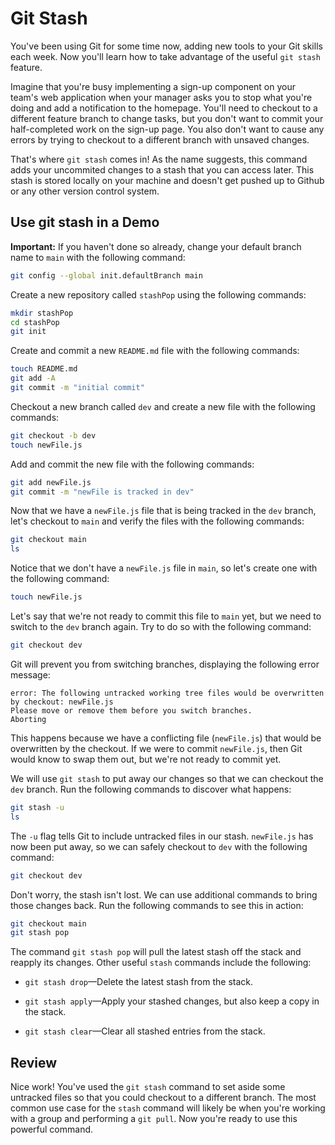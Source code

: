 # Git Stash

You've been using Git for some time now, adding new tools to your Git skills each week. Now you'll learn how to take advantage of the useful `git stash` feature.

Imagine that you're busy implementing a sign-up component on your team's web application when your manager asks you to stop what you're doing and add a notification to the homepage. You'll need to checkout to a different feature branch to change tasks, but you don't want to commit your half-completed work on the sign-up page. You also don't want to cause any errors by trying to checkout to a different branch with unsaved changes.

That's where `git stash` comes in! As the name suggests, this command adds your uncommited changes to a stash that you can access later. This stash is stored locally on your machine and doesn't get pushed up to Github or any other version control system.

## Use git stash in a Demo

**Important:** If you haven't done so already, change your default branch name to `main` with the following command:

```sh
git config --global init.defaultBranch main
```

Create a new repository called `stashPop` using the following commands:

```sh
mkdir stashPop
cd stashPop
git init
```

Create and commit a new `README.md` file with the following commands:

```sh
touch README.md
git add -A
git commit -m "initial commit"
```

Checkout a new branch called `dev` and create a new file with the following commands:

```sh
git checkout -b dev
touch newFile.js
```

Add and commit the new file with the following commands:

```sh
git add newFile.js
git commit -m "newFile is tracked in dev"
```

Now that we have a `newFile.js` file that is being tracked in the `dev` branch, let's checkout to `main` and verify the files with the following commands:

```sh
git checkout main
ls
```

Notice that we don't have a `newFile.js` file in `main`, so let's create one with the following command:

```sh
touch newFile.js
```

Let's say that we're not ready to commit this file to `main` yet, but we need to switch to the `dev` branch again. Try to do so with the following command:

```sh
git checkout dev
```

Git will prevent you from switching branches, displaying the following error message:

```text
error: The following untracked working tree files would be overwritten by checkout: newFile.js
Please move or remove them before you switch branches.
Aborting
```

This happens because we have a conflicting file (`newFile.js`) that would be overwritten by the checkout. If we were to commit `newFile.js`, then Git would know to swap them out, but we're not ready to commit yet.

We will use `git stash` to put away our changes so that we can checkout the `dev` branch. Run the following commands to discover what happens:

```sh
git stash -u
ls
```

The `-u` flag tells Git to include untracked files in our stash. `newFile.js` has now been put away, so we can safely checkout to `dev` with the following command:

```sh
git checkout dev
```

Don't worry, the stash isn't lost. We can use additional commands to bring those changes back. Run the following commands to see this in action:

```sh
git checkout main
git stash pop
```

The command `git stash pop` will pull the latest stash off the stack and reapply its changes. Other useful `stash` commands include the following:

- `git stash drop`&mdash;Delete the latest stash from the stack.

- `git stash apply`&mdash;Apply your stashed changes, but also keep a copy in the stack.

- `git stash clear`&mdash;Clear all stashed entries from the stack.

## Review

Nice work! You've used the `git stash` command to set aside some untracked files so that you could checkout to a different branch. The most common use case for the `stash` command will likely be when you're working with a group and performing a `git pull`. Now you're ready to use this powerful command.
